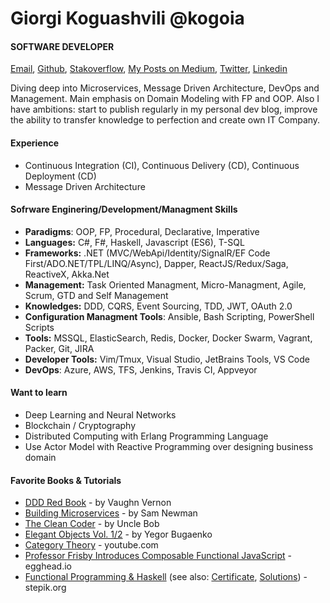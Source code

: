 # Giorgi Koguashvili @kogoia

#### SOFTWARE DEVELOPER

[Email](mailto:kogo27@gmail.com), [Github](https://github.com/kogoia), [Stakoverflow](https://stackoverflow.com/users/5200896/kogoia), [My Posts on Medium](https://medium.com/@kogoia), [Twitter](https://twitter.com/kogo1a), [Linkedin](https://www.linkedin.com/in/giorgi-koguashvili)

Diving deep into Microservices, Message Driven Architecture, DevOps and Management. Main emphasis on Domain Modeling with FP and OOP. Also I have ambitions: start to publish regularly in my personal dev blog, improve the ability to transfer knowledge to perfection and create own IT Company.

#### Experience

 - Continuous Integration (CI), Continuous Delivery (CD), Continuous Deployment (CD)
 - Message Driven Architecture 
 
#### Sofrware Enginering/Development/Managment Skills

 - **Paradigms**: OOP, FP, Procedural, Declarative, Imperative
 - **Languages:** C#, F#, Haskell, Javascript (ES6), T-SQL
 - **Frameworks:** .NET (MVC/WebApi/Identity/SignalR/EF Code First/ADO.NET/TPL/LINQ/Async), Dapper, ReactJS/Redux/Saga, ReactiveX, Akka.Net
 - **Management:** Task Oriented Managment, Micro-Managment, Agile, Scrum, GTD and Self Management
 - **Knowledges:** DDD, CQRS, Event Sourcing, TDD, JWT, OAuth 2.0
 - **Configuration Managment Tools**: Ansible, Bash Scripting, PowerShell Scripts
 - **Tools:** MSSQL, ElasticSearch, Redis, Docker, Docker Swarm, Vagrant, Packer, Git, JIRA
 - **Developer Tools:** Vim/Tmux, Visual Studio, JetBrains Tools, VS Code
 - **DevOps**: Azure, AWS, TFS, Jenkins, Travis CI, Appveyor  

#### Want to learn

 - Deep Learning and Neural Networks
 - Blockchain / Cryptography
 - Distributed Computing with Erlang Programming Language 
 - Use Actor Model with Reactive Programming over designing business domain
 
#### Favorite Books & Tutorials

* [DDD Red Book](https://g.co/kgs/HcmgUd) - by Vaughn Vernon 
* [Building Microservices](https://g.co/kgs/EkbKx1) - by Sam Newman 
* [The Clean Coder](https://g.co/kgs/C8M5Fq) - by Uncle Bob
* [Elegant Objects Vol. 1/2](https://g.co/kgs/8oChQa) - by Yegor Bugaenko
* [Category Theory](https://www.youtube.com/watch?v=I8LbkfSSR58&list=PLbgaMIhjbmEnaH_LTkxLI7FMa2HsnawM_) - youtube.com
* [Professor Frisby Introduces Composable Functional JavaScript](https://egghead.io/courses/professor-frisby-introduces-composable-functional-javascript) - egghead.io
* [Functional Programming & Haskell](https://stepik.org/course/75/syllabus) (see also: [Certificate](https://stepik.org/certificate/6b271b1181c9aba4609fa53f15e0ebfcb6210087.pdf), [Solutions](https://github.com/kogoia/HaskellSamples)) - stepik.org 
